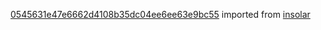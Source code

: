 [0545631e47e6662d4108b35dc04ee6ee63e9bc55](https://github.com/insolar/insolar/commit/0545631e47e6662d4108b35dc04ee6ee63e9bc55) imported from [insolar](https://github.com/insolar/insolar)
